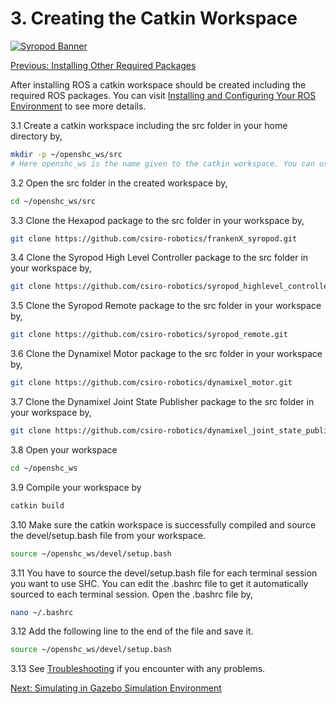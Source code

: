 # 3. Creating the Catkin Workspace

[![Syropod Banner](https://i.imgur.com/QyMTwG3.jpg "CSIRO Robotics")](https://research.csiro.au/robotics/)

[Previous: Installing Other Required Packages](shc_pc_install_other.md)

After installing ROS a catkin workspace should be created including the required ROS packages. You can visit [Installing and Configuring Your ROS Environment](http://wiki.ros.org/ROS/Tutorials/InstallingandConfiguringROSEnvironment) to see more details.

3.1 Create a catkin workspace including the src folder in your home directory by,

```bash
mkdir -p ~/openshc_ws/src
# Here openshc_ws is the name given to the catkin workspace. You can use any other name as you wish.
```

3.2 Open the src folder in the created workspace by,

```bash
cd ~/openshc_ws/src
```

3.3 Clone the Hexapod package to the src folder in your workspace by,

```bash
git clone https://github.com/csiro-robotics/frankenX_syropod.git
```

3.4 Clone the Syropod High Level Controller package to the src folder in your workspace by,

```bash
git clone https://github.com/csiro-robotics/syropod_highlevel_controller.git
```

3.5 Clone the Syropod Remote package to the src folder in your workspace by,

```bash
git clone https://github.com/csiro-robotics/syropod_remote.git
```

3.6 Clone the Dynamixel Motor package to the src folder in your workspace by,

```bash
git clone https://github.com/csiro-robotics/dynamixel_motor.git
```

3.7 Clone the Dynamixel Joint State Publisher package to the src folder in your workspace by,

```bash
git clone https://github.com/csiro-robotics/dynamixel_joint_state_publisher.git
```

3.8 Open your workspace

```bash
cd ~/openshc_ws
```

3.9 Compile your workspace by

```bash
catkin build
```

3.10 Make sure the catkin workspace is successfully compiled and source the devel/setup.bash file from your workspace.

```bash
source ~/openshc_ws/devel/setup.bash
```

3.11 You have to source the devel/setup.bash file for each terminal session you want to use SHC. You can edit the .bashrc file to get it automatically sourced to each terminal session. Open the .bashrc file by,

```bash
nano ~/.bashrc
```

3.12 Add the following line to the end of the file and save it.

```bash
source ~/openshc_ws/devel/setup.bash
```

3.13 See [Troubleshooting](troubleshooting.md) if you encounter with any problems.

[Next: Simulating in Gazebo Simulation Environment](shc_pc_gazebo_simulation.md)
